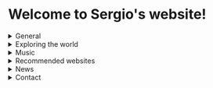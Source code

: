 #              **Welcome to Sergio's website!**           

<details>
  <summary>General</summary> 
  
### About me
### CV

  </details>
  
<details>
  <summary>Exploring the world</summary>

### Countries I visited
### Ideas for travels

</details>

<details>
    <summary>Music</summary>
  
  ### Top Spotify playlists
  ### Favourite artists/songs
  ### New releases

</details>

<details>
  <summary>Recommended websites</summary>

### etc

</details>

<details>
  <summary>News</summary>

### etc

</details>


<details>
  <summary>Contact</summary>

### email

</details>
